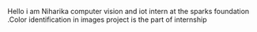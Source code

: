 Hello i am Niharika computer vision and iot intern at the sparks foundation .Color identification in images project is the part of internship
